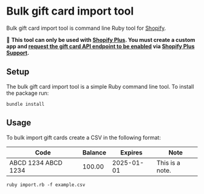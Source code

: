 # Bulk gift card import tool

Bulk gift card import tool is command line Ruby tool for [Shopify](https://www.shopify.com/).

:rotating_light: **This tool can only be used with [Shopify Plus](https://www.shopify.com/plus). You must create a custom app and [request the gift card API endpoint to be enabled](https://community.shopify.com/c/shopify-apis-and-sdks/gift-card-api-404-not-found-error/m-p/1397206/highlight/true#M74800) via [Shopify Plus Support](https://help.shopify.com/en/support).**

## Setup

The bulk gift card import tool is a simple Ruby command line tool. To install the package run:

```
bundle install
```

## Usage

To bulk import gift cards create a CSV in the following format:

| Code | Balance | Expires | Note |
| --- | --- | --- | --- |
| ABCD 1234 ABCD 1234 | 100.00 | 2025-01-01 | This is a note. |

```
ruby import.rb -f example.csv
```